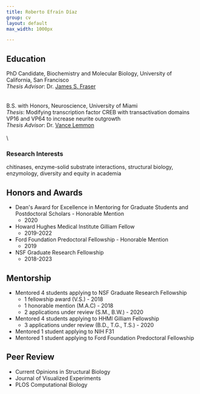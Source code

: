 ```yaml
---
title: Roberto Efraín Díaz
group: cv
layout: default
max_width: 1000px

---
```

## Education
PhD Candidate, Biochemistry and Molecular Biology, University of California, San Francisco  
_Thesis Advisor_: Dr. [James S. Fraser](https://fraserlab.com)  
\
\
B.S. with Honors, Neuroscience, University of Miami  
_Thesis_: Modifying transcription factor CREB with transactivation domains VP16 and VP64 to increase neurite outgrowth  
_Thesis Advisor_: Dr. [Vance Lemmon](https://www.lembixlab.net)  
\
\
### Research Interests
chitinases, enzyme-solid substrate interactions, structural biology, enzymology, diversity and equity in academia


## Honors and Awards
- Dean's Award for Excellence in Mentoring for Graduate Students and Postdoctoral Scholars - Honorable Mention
  - 2020
- Howard Hughes Medical Institute Gilliam Fellow
  - 2019-2022
- Ford Foundation Predoctoral Fellowship - Honorable Mention
  - 2019
- NSF Graduate Research Fellowship
  - 2018-2023

## Mentorship
- Mentored 4 students applying to NSF Graduate Research Fellowship
  - 1 fellowship award (V.S.) - 2018
  - 1 honorable mention (M.A.C) - 2018
  - 2 applications under review (S.M., B.W.) - 2020
- Mentored 4 students applying to HHMI Gilliam Fellowship
  - 3 applications under review (B.D., T.G., T.S.) - 2020
- Mentored 1 student applying to NIH F31
- Mentored 1 student applying to Ford Foundation Predoctoral Fellowship

## Peer Review
  - Current Opinions in Structural Biology
  - Journal of Visualized Experiments
  - PLOS Computational Biology
